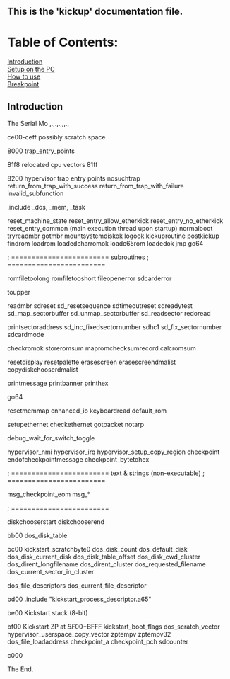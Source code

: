 ## This is the 'kickup' documentation file.

# Table of Contents:

[Introduction](#introduction)  
[Setup on the PC](#setup-on-the-pc)  
[How to use](#how-to-use)  
[Breakpoint](#breakpoint)  

## Introduction

The Serial Mo
,.,.,.,,,.,

ce00-ceff
 possibly scratch space


8000
 trap_entry_points

81f8
 relocated cpu vectors
81ff

8200
 hypervisor trap entry points
  nosuchtrap
  return_from_trap_with_success
  return_from_trap_with_failure
  invalid_subfunction

.include _dos, _mem, _task

  reset_machine_state
  reset_entry_allow_etherkick
  reset_entry_no_etherkick
  reset_entry_common (main execution thread upon startup)
normalboot
tryreadmbr
gotmbr
mountsystemdiskok
logook
kickuproutine
postkickup
findrom
loadrom
loadedcharromok
loadc65rom
loadedok
jmp go64

;	========================
subroutines
;	========================

romfiletoolong
romfiletooshort
fileopenerror
sdcarderror

toupper

readmbr
sdreset
sd_resetsequence
sdtimeoutreset
sdreadytest
sd_map_sectorbuffer
sd_unmap_sectorbuffer
sd_readsector
redoread

printsectoraddress
sd_inc_fixedsectornumber
sdhc1
sd_fix_sectornumber
sdcardmode

checkromok
storeromsum
mapromchecksumrecord
calcromsum

resetdisplay
resetpalette
erasescreen
erasescreendmalist
copydiskchooserdmalist

printmessage
printbanner
printhex

go64

resetmemmap
enhanced_io
keyboardread
default_rom

setupethernet
checkethernet
gotpacket
notarp

debug_wait_for_switch_toggle

hypervisor_nmi
hypervisor_irq
hypervisor_setup_copy_region
checkpoint
endofcheckpointmessage
checkpoint_bytetohex

;	========================
text & strings (non-executable)
;	========================

msg_checkpoint_eom
msg_*

;	========================

diskchooserstart
diskchooserend

bb00
dos_disk_table

bc00
kickstart_scratchbyte0
dos_disk_count
dos_default_disk
dos_disk_current_disk
dos_disk_table_offset
dos_disk_cwd_cluster
dos_dirent_longfilename
dos_dirent_cluster
dos_requested_filename
dos_current_sector_in_cluster

dos_file_descriptors
dos_current_file_descriptor

bd00
.include "kickstart_process_descriptor.a65"

be00
Kickstart stack (8-bit)

bf00
Kickstart ZP at $BF00-$BFFF
 kickstart_boot_flags
 dos_scratch_vector
 hypervisor_userspace_copy_vector
 zptempv
 zptempv32
 dos_file_loadaddress
 checkpoint_a
 checkpoint_pch
 sdcounter

c000




The End.



